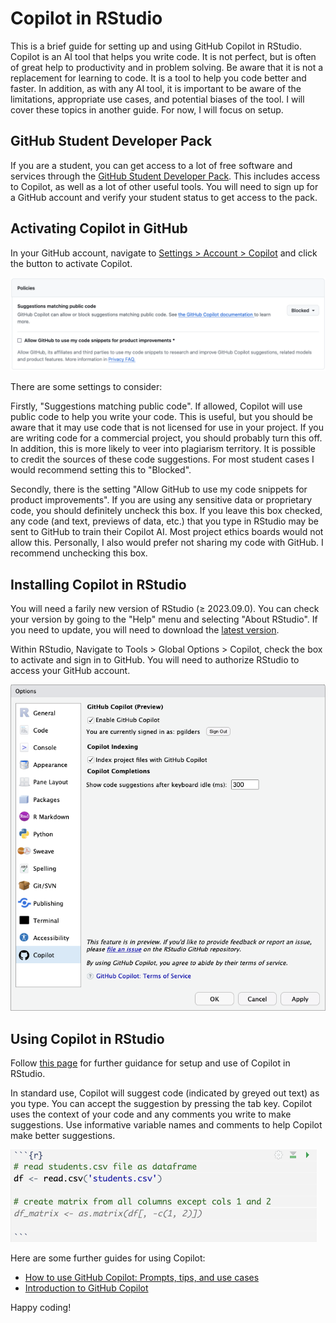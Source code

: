 # Copilot in RStudio

This is a brief guide for setting up and using GitHub Copilot in RStudio. Copilot is an AI tool that helps you write code. It is not perfect, but is often of great help to productivity and in problem solving. Be aware that it is not a replacement for learning to code. It is a tool to help you code better and faster. In addition, as with any AI tool, it is important to be aware of the limitations, appropriate use cases, and potential biases of the tool. I will cover these topics in another guide. For now, I will focus on setup.

## GitHub Student Developer Pack

If you are a student, you can get access to a lot of free software and services through the [GitHub Student Developer Pack](https://education.github.com/pack). This includes access to Copilot, as well as a lot of other useful tools. You will need to sign up for a GitHub account and verify your student status to get access to the pack.

## Activating Copilot in GitHub

In your GitHub account, navigate to [Settings > Account > Copilot](https://github.com/settings/copilot) and click the button to activate Copilot.

![GitHub Settings](img/copilot-settings.png)

There are some settings to consider:

Firstly, "Suggestions matching public code". If allowed, Copilot will use public code to help you write your code. This is useful, but you should be aware that it may use code that is not licensed for use in your project. If you are writing code for a commercial project, you should probably turn this off. In addition, this is more likely to veer into plagiarism territory. It is possible to credit the sources of these code suggestions. For most student cases I would recommend setting this to "Blocked".

Secondly, there is the setting "Allow GitHub to use my code snippets for product improvements". If you are using any sensitive data or proprietary code, you should definitely uncheck this box. If you leave this box checked, any code (and text, previews of data, etc.) that you type in RStudio may be sent to GitHub to train their Copilot AI. Most project ethics boards would not allow this. Personally, I also would prefer not sharing my code with GitHub. I recommend unchecking this box.

## Installing Copilot in RStudio

You will need a farily new version of RStudio (≥ 2023.09.0). You can check your version by going to the "Help" menu and selecting "About RStudio". If you need to update, you will need to download the [latest version](https://posit.co/products/open-source/rstudio/).

Within RStudio, Navigate to Tools > Global Options > Copilot, check the box to activate and sign in to GitHub. You will need to authorize RStudio to access your GitHub account.

![RStudio Settings](img/rstudio-settings.png)

## Using Copilot in RStudio

Follow [this page](https://docs.posit.co/ide/user/ide/guide/tools/copilot.html) for further guidance for setup and use of Copilot in RStudio.

In standard use, Copilot will suggest code (indicated by greyed out text) as you type. You can accept the suggestion by pressing the tab key. Copilot uses the context of your code and any comments you write to make suggestions. Use informative variable names and comments to help Copilot make better suggestions.

![Copilot in RStudio](img/copilot-rstudio.png)

Here are some further guides for using Copilot:

- [How to use GitHub Copilot: Prompts, tips, and use cases](https://github.blog/2023-06-20-how-to-write-better-prompts-for-github-copilot/)
- [Introduction to GitHub Copilot](https://learn.microsoft.com/en-us/shows/introduction-to-github-copilot/)

Happy coding!